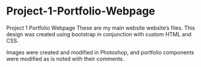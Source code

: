 # Project-1-Portfolio-Webpage
Project 1 Portfolio Webpage
These are my main website website’s files. This design was created using bootstrap in conjunction with custom HTML and CSS. 

Images were created and modified in Photoshop, and portfolio components were modified as is noted with their comments. 
